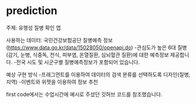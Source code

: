 # prediction
주제: 유행성 질병 확인 앱

사용하는 데이터: 국민건강보험공단 질병예측 정보
(https://www.data.go.kr/data/15028050/openapi.do)
-관심도가 높은 6대 질병(감기, 눈병, 식중독, 천식, 피부염, 온열질환, 심뇌혈관 질환)에
대한 예측정보 제공합니다.
-전국 시도 및 시군구별 질병예측정보가 포함되어 있습니다.

예상 구현 방식
-프래그먼트를 이용하여 데이터의 검색 분류를 선택하도록 디자인(질병, 지역)
-이벤트와 위젯을 이용하여 정보 추천

first code에서는 수업시간에 예시로 주셨던 깃허브 코드를 참조했습니다.
